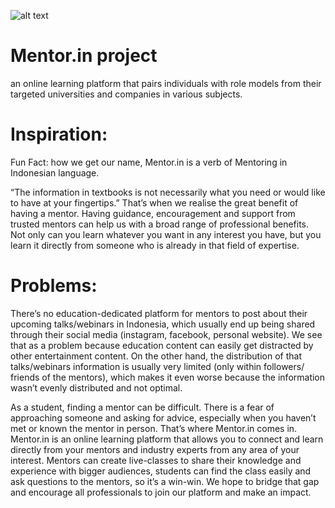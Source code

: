 ![alt text](https://res.cloudinary.com/valentinesalim/image/upload/v1597760826/Devpost_logo_copy1_teyq9n.jpg)

# Mentor.in project
an online learning platform that pairs individuals with role models from their targeted universities and companies in various subjects.

# Inspiration:
Fun Fact: how we get our name, Mentor.in is a verb of Mentoring in Indonesian language.

“The information in textbooks is not necessarily what you need or would like to have at your fingertips.” That’s when we realise the great benefit of having a mentor. Having guidance, encouragement and support from trusted mentors can help us with a broad range of professional benefits. Not only can you learn whatever you want in any interest you have, but you learn it directly from someone who is already in that field of expertise.

# Problems:
There’s no education-dedicated platform for mentors to post about their upcoming talks/webinars in Indonesia, which usually end up being shared through their social media (instagram, facebook, personal website). We see that as a problem because education content can easily get distracted by other entertainment content. On the other hand, the distribution of that talks/webinars information is usually very limited (only within followers/ friends of the mentors), which makes it even worse because the information wasn’t evenly distributed and not optimal.

As a student, finding a mentor can be difficult. There is a fear of approaching someone and asking for advice, especially when you haven’t met or known the mentor in person. That’s where Mentor.in comes in. Mentor.in is an online learning platform that allows you to connect and learn directly from your mentors and industry experts from any area of your interest. Mentors can create live-classes to share their knowledge and experience with bigger audiences, students can find the class easily and ask questions to the mentors, so it’s a win-win. We hope to bridge that gap and encourage all professionals to join our platform and make an impact.
